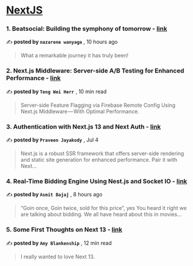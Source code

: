 
<h1><a href=https://medium.com/tag/nextjs/recommended target="_blank" rel="noopener noreferrer">NextJS</a></h1>
<h3>1. Beatsocial: Building the symphony of tomorrow - <a href=https://medium.com/@genarene96/beatsocial-building-the-symphony-of-tomorrow-49f185981cb8?source=tag_recommended_feed---------0-84----------nextjs----------d01d61f9_e00f_4429_81ed_92f344061ca1------- target="_blank" rel="noopener noreferrer">link</a></h3>

✍️ **posted by `nazarene wanyaga`** <date> , 10 hours ago</date>

<blockquote>What a remarkable journey it has truly been!</blockquote>

<h3>2. Next.js Middleware: Server-side A/B Testing for Enhanced Performance - <a href=https://medium.com/gitconnected/next-js-middleware-server-side-a-b-testing-for-enhanced-performance-f13ed0aa0b40?source=tag_recommended_feed---------1-107----------nextjs----------d01d61f9_e00f_4429_81ed_92f344061ca1------- target="_blank" rel="noopener noreferrer">link</a></h3>

✍️ **posted by `Teng Wei Herr`** <date> , 10 min read</date>

<blockquote>Server-side Feature Flagging via Firebase Remote Config Using Next.js Middleware — With Optimal Performance.</blockquote>

<h3>3. Authentication with Next.js 13 and Next Auth - <a href=https://medium.com/ascentic-technology/authentication-with-next-js-13-and-next-auth-9c69d55d6bfd?source=tag_recommended_feed---------2-85----------nextjs----------d01d61f9_e00f_4429_81ed_92f344061ca1------- target="_blank" rel="noopener noreferrer">link</a></h3>

✍️ **posted by `Praveen Jayakody`** <date> , Jul 4</date>

<blockquote>Next.js is a robust SSR framework that offers server-side rendering and static site generation for enhanced performance. Pair it with Next…</blockquote>

<h3>4. Real-Time Bidding Engine Using Nest.js and Socket IO - <a href=https://medium.com/paktolus-engineering/real-time-bidding-engine-using-nest-js-and-socket-io-8a0b62bd5f71?source=tag_recommended_feed---------3-84----------nextjs----------d01d61f9_e00f_4429_81ed_92f344061ca1------- target="_blank" rel="noopener noreferrer">link</a></h3>

✍️ **posted by `Asmit Bajaj`** <date> , 8 hours ago</date>

<blockquote>“Goin once, Goin twice, sold for this price”, yes You heard it right we are talking about bidding. We all have heard about this in movies…</blockquote>

<h3>5. Some First Thoughts on Next 13 - <a href=https://medium.com/better-programming/some-first-thoughts-on-next-13-922a6a6c5200?source=tag_recommended_feed---------4-107----------nextjs----------d01d61f9_e00f_4429_81ed_92f344061ca1------- target="_blank" rel="noopener noreferrer">link</a></h3>

✍️ **posted by `Amy Blankenship`** <date> , 12 min read</date>

<blockquote>I really wanted to love Next 13.</blockquote>

